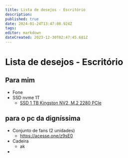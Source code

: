 ```yaml
---
title: Lista de desejos - Escritório
description: 
published: true
date: 2024-01-24T13:47:08.924Z
tags: 
editor: markdown
dateCreated: 2023-12-30T02:47:45.681Z
---
```


# Lista de desejos - Escritório

## Para mim

- Fone 
- SSD nvme 1T
	- [SSD 1 TB Kingston NV2, M.2 2280 PCIe](https://l1nk.dev/mjB35)


## para o pc da digníssima
- Conjunto de fans (2 unidades)
	- https://acesse.one/z9sE0
- Cadeira
	- ak
- 